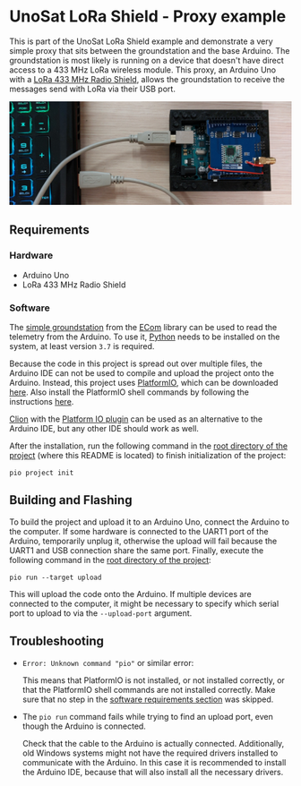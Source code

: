 # UnoSat LoRa Shield - Proxy example

This is part of the UnoSat LoRa Shield example and demonstrate a very simple proxy
that sits between the groundstation and the base Arduino.
The groundstation is most likely is running on a device that doesn't have direct access
to a 433 MHz LoRa wireless module. This proxy, an Arduino Uno with a
[LoRa 433 MHz Radio Shield](https://www.makerfabs.com/lora-radio-shield-433mhz.html), allows the
groundstation to receive the messages send with LoRa via their USB port.

![Arduino Uno in UnoSat Lego template](images/Proxy.jpg)

## Requirements

### Hardware

* Arduino Uno
* LoRa 433 MHz Radio Shield

### Software

The [simple groundstation](https://gitlab.com/team-aster/software/ecom/-/tree/main/examples/simpleGroundstation)
from the [ECom](https://gitlab.com/team-aster/software/ecom) library can be used to read the telemetry from the Arduino.
To use it, [Python](https://www.python.org) needs to be installed on the system, at least version `3.7` is required.

Because the code in this project is spread out over multiple files,
the Arduino IDE can not be used to compile and upload the project onto the Arduino.
Instead, this project uses [PlatformIO](https://docs.platformio.org),
which can be downloaded [here](https://docs.platformio.org/en/latest/core/installation/index.html).
Also install the PlatformIO shell commands by following the instructions
[here](https://docs.platformio.org/en/latest/core/installation/shell-commands.html).

[Clion](https://www.jetbrains.com/clion) with the
[Platform IO plugin](https://www.jetbrains.com/help/clion/platformio.html#install-plugin) can be used as an
alternative to the Arduino IDE, but any other IDE should work as well.

After the installation, run the following command in the [root directory of the project](.)
(where this README is located) to finish initialization of the project:

```shell
pio project init
```

## Building and Flashing

To build the project and upload it to an Arduino Uno, connect the Arduino to the computer.
If some hardware is connected to the UART1 port of the Arduino, temporarily unplug it,
otherwise the upload will fail because the UART1 and USB connection share the same port.
Finally, execute the following command in the [root directory of the project](.):

```shell
pio run --target upload
```

This will upload the code onto the Arduino.
If multiple devices are connected to the computer, it might be necessary to specify
which serial port to upload to via the `--upload-port` argument.

## Troubleshooting

* `Error: Unknown command "pio"` or similar error:

  This means that PlatformIO is not installed, or not installed correctly,
  or that the PlatformIO shell commands are not installed correctly.
  Make sure that no step in the [software requirements section](#software) was skipped.

* The `pio run` command fails while trying to find an upload port, even though the Arduino is connected.

  Check that the cable to the Arduino is actually connected.
  Additionally, old Windows systems might not have the required drivers installed to communicate with the Arduino.
  In this case it is recommended to install the Arduino IDE, because that will also install all the necessary drivers.
